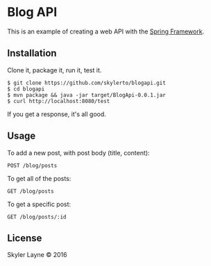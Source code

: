 Blog API
========

This is an example of creating a web API with the [Spring
Framework](http://spring.io).

## Installation

Clone it, package it, run it, test it.

```
$ git clone https://github.com/skylerto/blogapi.git
$ cd blogapi
$ mvn package && java -jar target/BlogApi-0.0.1.jar
$ curl http://localhost:8080/test
```

If you get a response, it's all good.

## Usage

To add a new post, with post body (title, content):
```
POST /blog/posts
```

To get all of the posts:
```
GET /blog/posts
```

To get a specific post:
```
GET /blog/posts/:id
```

## License

Skyler Layne © 2016

